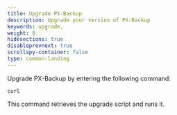 ```yaml
---
title: Upgrade PX-Backup
description: Upgrade your version of PX-Backup
keywords: upgrade, 
weight: 8
hidesections: true
disableprevnext: true
scrollspy-container: false
type: common-landing
---
```


Upgrade PX-Backup by entering the following command:

```text
curl 
```

This command retrieves the upgrade script and runs it. 
<!-- Need the command! it's piped curl to pull and execute -->
